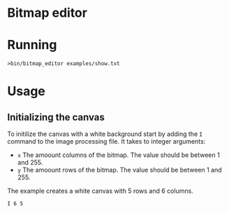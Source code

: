 # Bitmap editor


# Running

`>bin/bitmap_editor examples/show.txt`

# Usage

## Initializing the canvas

To initilize the canvas with a white background start by adding the `I`
command to the image processing file. It takes to integer arguments:

   * `x` The amoount columns of the bitmap. The value should be between 1 and 255.
   * `y` The amoount rows of the bitmap. The value should be between 1 and 255.

The example creates a white canvas with 5 rows and 6 columns.
```
I 6 5
```
